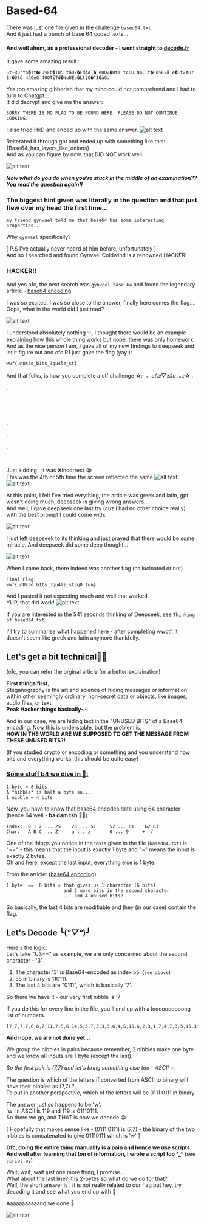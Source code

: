 # Based-64

There was just one file given in the challenge `based64.txt`\
And it just had a bunch of base 64 coded texts...

#### And well ahem, as a professional decoder - I went straight to [decode.fr](https://www.dcode.fr/en)

It gave some amazing result:

```
St÷Ru'Yb�Tt�Eu%Eb�IU5 tãO2�FdÄAT� eBO2�BtT tcOU_N4C t�Eu%E2ä e�LtZAU?Er�Dtô 4ãOeG 40OTïTd�NuUEb�LtýO�°I�àG.
```

Yes too amazing gibberish that my mind could not comprehend and I had to turn to Chatgpt...\
It did decrypt and give me the answer:

```
SORRY THERE IS NO FLAG TO BE FOUND HERE. PLEASE DO NOT CONTINUE LOOKING.
```

I also tried HxD and ended up with the same answer.
![alt text](image-3.png)

Reiterated it through gpt and ended up with something like this: {Base64_has_layers_like_onions}\
And as you can figure by now, that DID NOT work well.

![alt text](image-2.png)

**_Now what do you do when you're stuck in the middle of an examination?? You read the question again!!_**

### The biggest hint given was literally in the question and that just flew over my head the first time...

```
my friend gynvael told me that base64 has some interesting properties..
```

Why `gynvael` specifically?

[ P.S I've actually never heard of him before, unfortunately ]\
And so I searched and found Gynvael Coldwind is a renowned HACKER!

### HACKER!!

And yes ofc, the next search was `gynvael base 64` and found the legendary article - [base64 encoding](https://hexarcana.ch/b/2024-08-16-base64-beyond-encoding/)

I was so excited, I was so close to the answer, finally here comes the flag.... \
Oops, what in the world did I just read?

![alt text](image.png)

I understood absolutely nothing ✨, I thought there would be an example explaining how this whole thing works but nope, there was only homework. And as the nice person I am, I gave all of my new findings to deepseek and let it figure out and ofc R1 just gave the flag (yay!):

```
wwf{unUs3d_b1ts_3qu4lz_st}
```

And that folks, is how you complete a ctf challenge ☆*: .｡. o(≧▽≦)o .｡.:*☆
.

.

.

.

.

.

.

.

Just kidding , it was ❌Incorrect 😭\
This was the 4th or 5th time the screen reflected the same
![alt text](image-4.png)
![alt text](image-5.png)

At this point, I felt I've tried evrything, the article was greek and latin, gpt wasn't doing much, deepseek is giving wrong answers... \
And well, I gave deepseek one last try (cuz I had no other choice really) with the best prompt I could come with:

![alt text](image-6.png)

I just left deepseek to its thinking and just prayed that there would be some miracle. And deepseek did some deep thought...

![alt text](image-7.png)

When I came back, there indeed was another flag (hallucinated or not)

```
Final Flag:
wwf{unUs3d_b1ts_3qu4lz_st3g0_fun}
```

And I pasted it not expecting much and well that worked.\
YUP, that did work!
![alt text](image-8.png)

If you are interested in the 541 seconds thinking of Deepseek, see `Thinking of based64.txt`

I'll try to summarise what happened here - after completing wwctf, it doesn't seem like greek and latin anymore thankfully.

## Let's get a bit technical💃💃

(ofc, you can refer the orginal article for a better explaination)

**First things first**,\
Steganography is the art and science of hiding messages or information within other seemingly ordinary, non-secret data or objects, like images, audio files, or text.\
**Peak Hacker things basically~~**

And in our case, we are hiding text in the "UNUSED BITS" of a Base64 encoding.
Now this is understable, but the problem is,\
 **HOW IN THE WORLD ARE WE SUPPOSED TO GET THE MESSAGE FROM THESE UNUSED BITS?!**

(If you studied crypto or encoding or something and you understand how bits and everything works, this should be quite easy)

### <u>Some stuff b4 we dive in 🤿:</u>

```
1 byte = 8 bits
A *nibble* is half a byte so...
1 nibble = 4 bits
```

Now, you have to know that base64 encodes data using 64 character (hence 64 well - **ba dam tsh 🥁🥁**)

```
Index:  0 1 2 ... 25    26 ... 51     52 ... 61    62 63
Char:   A B C ... Z     a ... z       0 ... 9     +  /
```

One of the things you notice in the texts given in the file (`based64.txt`) is "==" - this means that the input is exactly 1 byte and "=" means the input is exactly 2 bytes. \
Oh and here, except the last input, everything else is 1 byte.

From the article: ([base64 encoding](https://hexarcana.ch/b/2024-08-16-base64-beyond-encoding/))

```
1 byte  ==  8 bits » that gives us 1 character (6 bits)
                     and 2 more bits in the second character
                     ... and 4 unused bits?
```

So basically, the last 4 bits are modifiable and they (in our case) contain the flag.

## Let's Decode ╰(_°▽°_)╯

Here's the logic:\
Let's take "U3==" as example, we are only concerned about the second character - '3'

1. The character '3' is Base64-encoded as index 55. (`see above`)
2. 55 in binary is 110111.
3. The last 4 bits are "0111", which is basically '7'.

So there we have it - our very first nibble is '7'

If you do this for every line in the file, you'll end up with a loooooooooong list of numbers.

```
[7,7,7,7,6,6,7,11,7,5,6,14,5,5,7,3,3,3,6,4,5,15,6,2,3,1,7,4,7,3,5,15,3,3,7,1,7,5,3,4,6,12,7,10,5,15,7,3,7,4,3,3,6,7,3,0,5,15,6,6,7,5,6,14,7,13,0,0,8,0]
```

**And nope, we are not done yet...**

We group the nibbles in pairs because remember, 2 nibbles make one byte and we know all inputs are 1 byte (except the last).

_So the first pair is (7,7) and let's bring something else too - ASCII ✨._

The question is which of the letters if converted from ASCII to binary will have their nibbles as (7,7) ?\
To put in another perspective, which of the letters will be 0111 0111 in binary.

The answer just so happens to be 'w'.\
'w' in ASCII is 119 and 119 is 01110111.\
So there we go, and THAT is how we decode 😁

[ Hopefully that makes sense like - (0111,0111) is (7,7) - the binary of the two nibbles is concatenated to give 01110111 which is 'w' ]

**Ofc, doing the entire thing manuallly is a pain and hence we use scripts. And well after learning that ton of information, I wrote a script too ^\_^** (see `script.py`)

Wait, wait, wait just one more thing, I promise...\
What about the last line? it is 2-bytes so what do we do for that?\
Well, the short answer is , it is not really related to our flag but hey, try decoding it and see what you end up with 👀

Aaaaaaaaaaand we done 🎉

![alt text](running-man-fresh-prince.gif)
